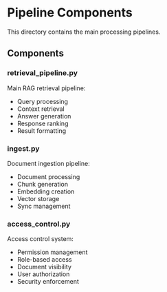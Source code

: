 # Pipeline Components

This directory contains the main processing pipelines.

## Components

### retrieval_pipeline.py
Main RAG retrieval pipeline:
- Query processing
- Context retrieval
- Answer generation
- Response ranking
- Result formatting

### ingest.py
Document ingestion pipeline:
- Document processing
- Chunk generation
- Embedding creation
- Vector storage
- Sync management

### access_control.py
Access control system:
- Permission management
- Role-based access
- Document visibility
- User authorization
- Security enforcement
